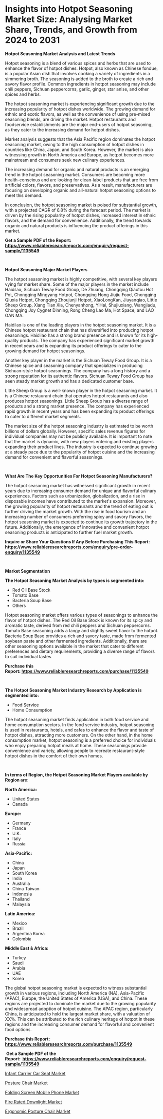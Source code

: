 <p><h1>Insights into Hotpot Seasoning Market Size: Analysing Market Share, Trends, and Growth from 2024 to 2031</h1></p><p><strong>Hotpot Seasoning Market Analysis and Latest Trends</strong></p>
<p><p>Hotpot seasoning is a blend of various spices and herbs that are used to enhance the flavor of hotpot dishes. Hotpot, also known as Chinese fondue, is a popular Asian dish that involves cooking a variety of ingredients in a simmering broth. The seasoning is added to the broth to create a rich and savory flavor profile. Common ingredients in hotpot seasoning may include chili peppers, Sichuan peppercorns, garlic, ginger, star anise, and other spices and herbs.</p><p>The hotpot seasoning market is experiencing significant growth due to the increasing popularity of hotpot dishes worldwide. The growing demand for ethnic and exotic flavors, as well as the convenience of using pre-mixed seasoning blends, are driving the market. Hotpot restaurants and foodservice establishments are the major end-users of hotpot seasoning, as they cater to the increasing demand for hotpot dishes.</p><p>Market analysis suggests that the Asia Pacific region dominates the hotpot seasoning market, owing to the high consumption of hotpot dishes in countries like China, Japan, and South Korea. However, the market is also witnessing growth in North America and Europe, as hotpot becomes more mainstream and consumers seek new culinary experiences.</p><p>The increasing demand for organic and natural products is an emerging trend in the hotpot seasoning market. Consumers are becoming more health-conscious and are looking for clean-label products that are free from artificial colors, flavors, and preservatives. As a result, manufacturers are focusing on developing organic and all-natural hotpot seasoning options to meet this demand.</p><p>In conclusion, the hotpot seasoning market is poised for substantial growth, with a projected CAGR of 6.8% during the forecast period. The market is driven by the rising popularity of hotpot dishes, increased interest in ethnic flavors, and the demand for convenience. Additionally, the trend towards organic and natural products is influencing the product offerings in this market.</p></p>
<p><strong>Get a Sample PDF of the Report:&nbsp; <a href="https://www.reliableresearchreports.com/enquiry/request-sample/1135549">https://www.reliableresearchreports.com/enquiry/request-sample/1135549</a></strong></p>
<p>&nbsp;</p>
<p><strong>Hotpot Seasoning Major Market Players</strong></p>
<p><p>The hotpot seasoning market is highly competitive, with several key players vying for market share. Some of the major players in the market include Haidilao, Sichuan Teway Food Group, De Zhuang, Chongqing Qiaotou Hot Pot, Chongqing Mingyang Hotpot, Chongqing Hong Jiujiu Food, Chongqing Qiuxia Hotpot, Chongqing Zhoujunji Hotpot, XiaoLongKan, Jiuyanqiao, Little Sheep Group, Xiang Tian Xia, Chenyanhong, YiHai, Shujiuxiang, Wangjiadu, Chongqing Joy Cygnet Dinning, Rong Cheng Lao Ma, Hot Space, and LAO GAN MA.</p><p>Haidilao is one of the leading players in the hotpot seasoning market. It is a Chinese hotpot restaurant chain that has diversified into producing hotpot seasonings. Haidilao has a strong brand presence and is known for its high-quality products. The company has experienced significant market growth in recent years and is expanding its product offerings to cater to the growing demand for hotpot seasonings.</p><p>Another key player in the market is the Sichuan Teway Food Group. It is a Chinese spice and seasoning company that specializes in producing Sichuan-style hotpot seasonings. The company has a long history and a strong reputation for its authentic flavors. Sichuan Teway Food Group has seen steady market growth and has a dedicated customer base.</p><p>Little Sheep Group is a well-known player in the hotpot seasoning market. It is a Chinese restaurant chain that operates hotpot restaurants and also produces hotpot seasonings. Little Sheep Group has a diverse range of products and a strong market presence. The company has experienced rapid growth in recent years and has been expanding its product offerings to cater to different market segments.</p><p>The market size of the hotpot seasoning industry is estimated to be worth billions of dollars globally. However, specific sales revenue figures for individual companies may not be publicly available. It is important to note that the market is dynamic, with new players entering and existing players expanding their product lines. The industry is expected to continue growing at a steady pace due to the popularity of hotpot cuisine and the increasing demand for convenient and flavorful seasonings.</p></p>
<p>&nbsp;</p>
<p><strong>What Are The Key Opportunities For Hotpot Seasoning Manufacturers?</strong></p>
<p><p>The hotpot seasoning market has witnessed significant growth in recent years due to increasing consumer demand for unique and flavorful culinary experiences. Factors such as urbanization, globalization, and a rise in disposable incomes have contributed to the market's expansion. Moreover, the growing popularity of hotpot restaurants and the trend of eating out is further driving the market growth. With the rise in food tourism and an increasing number of consumers preferring spicy and savory flavors, the hotpot seasoning market is expected to continue its growth trajectory in the future. Additionally, the emergence of innovative and convenient hotpot seasoning products is anticipated to further fuel market growth.</p></p>
<p><strong>Inquire or Share Your Questions If Any Before Purchasing This Report: <a href="https://www.reliableresearchreports.com/enquiry/pre-order-enquiry/1135549">https://www.reliableresearchreports.com/enquiry/pre-order-enquiry/1135549</a></strong></p>
<p>&nbsp;</p>
<p><strong>Market Segmentation</strong></p>
<p><strong>The Hotpot Seasoning Market Analysis by types is segmented into:</strong></p>
<p><ul><li>Red Oil Base Stock</li><li>Tomato Base</li><li>Bacteria Soup Base</li><li>Others</li></ul></p>
<p><p>Hotpot seasoning market offers various types of seasonings to enhance the flavor of hotpot dishes. The Red Oil Base Stock is known for its spicy and aromatic taste, derived from red chili peppers and Sichuan peppercorns. Tomato Base seasoning adds a tangy and slightly sweet flavor to the hotpot. Bacteria Soup Base provides a rich and savory taste, made from fermented soybean paste and other fermented ingredients. Additionally, there are other seasoning options available in the market that cater to different preferences and dietary requirements, providing a diverse range of flavors to suit individual tastes.</p></p>
<p><strong>Purchase this Report:&nbsp;<a href="https://www.reliableresearchreports.com/purchase/1135549">https://www.reliableresearchreports.com/purchase/1135549</a></strong></p>
<p>&nbsp;</p>
<p><strong>The Hotpot Seasoning Market Industry Research by Application is segmented into:</strong></p>
<p><ul><li>Food Service</li><li>Home Consumption</li></ul></p>
<p><p>The hotpot seasoning market finds application in both food service and home consumption sectors. In the food service industry, hotpot seasoning is used in restaurants, hotels, and cafes to enhance the flavor and taste of hotpot dishes, attracting more customers. On the other hand, in the home consumption market, hotpot seasoning is a preferred choice for individuals who enjoy preparing hotpot meals at home. These seasonings provide convenience and variety, allowing people to recreate restaurant-style hotpot dishes in the comfort of their own homes.</p></p>
<p>&nbsp;</p>
<p><strong>In terms of Region, the Hotpot Seasoning Market Players available by Region are:</strong></p>
<p>
    <p> <strong> North America: </strong>
        <ul>
            <li>United States</li>
            <li>Canada</li>
        </ul>
        </p> 
    <p> <strong> Europe: </strong>
        <ul>
            <li>Germany</li>
            <li>France</li>
            <li>U.K.</li>
            <li>Italy</li>
            <li>Russia</li>
        </ul>
        </p> 
    <p> <strong> Asia-Pacific: </strong>
        <ul>
            <li>China</li>
            <li>Japan</li>
            <li>South Korea</li>
            <li>India</li>
            <li>Australia</li>
            <li>China Taiwan</li>
            <li>Indonesia</li>
            <li>Thailand</li>
            <li>Malaysia</li>
        </ul>
        </p> 
    <p> <strong> Latin America: </strong>
        <ul>
            <li>Mexico</li>
            <li>Brazil</li>
            <li>Argentina Korea</li>
            <li>Colombia</li>
        </ul>
        </p> 
    <p> <strong> Middle East & Africa: </strong>
        <ul>
            <li>Turkey</li>
            <li>Saudi</li>
            <li>Arabia</li>
            <li>UAE</li>
            <li>Korea</li>
        </ul>
    </p>
    </p>
<p><p>The global hotpot seasoning market is expected to witness substantial growth in various regions, including North America (NA), Asia-Pacific (APAC), Europe, the United States of America (USA), and China. These regions are projected to dominate the market due to the growing popularity and widespread adoption of hotpot cuisine. The APAC region, particularly China, is anticipated to hold the largest market share, with a valuation of XX%. This can be attributed to the rich culinary heritage of hotpot in these regions and the increasing consumer demand for flavorful and convenient food options.</p></p>
<p><strong>Purchase this Report: <a href="https://www.reliableresearchreports.com/purchase/1135549">https://www.reliableresearchreports.com/purchase/1135549</a></strong></p>
<p>&nbsp;<strong>Get a Sample PDF of the Report:&nbsp;&nbsp;<a href="https://www.reliableresearchreports.com/enquiry/request-sample/1135549">https://www.reliableresearchreports.com/enquiry/request-sample/1135549</a></strong></p>
<p><strong></strong></p>
<p><p><a href="https://github.com/provorikovar/Market-Research-Report-List-2/blob/main/infant-carrier-car-seat-market.md">Infant Carrier Car Seat Market</a></p><p><a href="https://github.com/kuntayevaz/Market-Research-Report-List-2/blob/main/posture-chair-market.md">Posture Chair Market</a></p><p><a href="https://github.com/Krish2023na/Market-Research-Report-List-2/blob/main/folding-screen-mobile-phone-market.md">Folding Screen Mobile Phone Market</a></p><p><a href="https://github.com/zebdakicsin/Market-Research-Report-List-2/blob/main/fire-rated-downlight-market.md">Fire Rated Downlight Market</a></p><p><a href="https://github.com/kipkeeva/Market-Research-Report-List-2/blob/main/ergonomic-posture-chair-market.md">Ergonomic Posture Chair Market</a></p></p>
